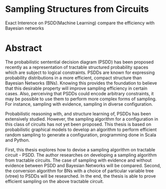 # Sampling Structures from Circuits
Exact Interence on PSDD(Machine Learning) compare the efficiency with Bayesian networks
# Abstract
The probabilistic sentential decision diagram (PSDD) has been proposed recently as a representation of tractable structured probability spaces which are subject to logical constraints. PSDDs are known for expressing probability distributions in a more efficient, compact structure than Bayesian Networks (BNs). Knowing this provides the foundation to believe that this desirable property will improve sampling efficiency in certain cases. Also, perceiving that PSDDs could encode arbitrary constraints, it may be possible to use them to perform more complex forms of sampling. For instance, sampling with evidence, sampling in diverse configuration.

Probabilistic reasoning with, and structure learning of, PSDDs has been extensively studied. However, the sampling algorithm for a configuration in this class of circuits has not yet been proposed. This thesis is based on probabilistic graphical models to develop an algorithm to perform efficient random sampling to generate a configuration, programming done in Scala and Python.

First, this thesis explores how to devise a sampling algorithm on tractable circuit - PSDD. The author researches on developing a sampling algorithm from tractable circuits. The case of sampling with evidence and without evidence between PSDD and Bayesian Networks will be compared. Second, the conversion algorithm for BNs with a choice of particular variable tree (vtree) to PSDDs will be researched. In the end, the thesis is able to prove efficient sampling on the above tractable circuit.

